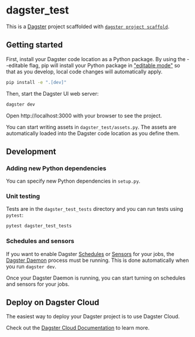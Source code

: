 # dagster_test

This is a [Dagster](https://dagster.io/) project scaffolded
with [`dagster project scaffold`](https://docs.dagster.io/getting-started/create-new-project).

## Getting started

First, install your Dagster code location as a Python package. By using the --editable
flag, pip will install your Python package
in ["editable mode"](https://pip.pypa.io/en/latest/topics/local-project-installs/#editable-installs)
so that as you develop, local code changes will automatically apply.

```bash
pip install -e ".[dev]"
```

Then, start the Dagster UI web server:

```bash
dagster dev
```

Open http://localhost:3000 with your browser to see the project.

You can start writing assets in `dagster_test/assets.py`. The assets are automatically
loaded into the Dagster code location as you define them.

## Development

### Adding new Python dependencies

You can specify new Python dependencies in `setup.py`.

### Unit testing

Tests are in the `dagster_test_tests` directory and you can run tests using `pytest`:

```bash
pytest dagster_test_tests
```

### Schedules and sensors

If you want to enable
Dagster [Schedules](https://docs.dagster.io/concepts/partitions-schedules-sensors/schedules)
or [Sensors](https://docs.dagster.io/concepts/partitions-schedules-sensors/sensors) for
your jobs, the [Dagster Daemon](https://docs.dagster.io/deployment/dagster-daemon)
process must be running. This is done automatically when you run `dagster dev`.

Once your Dagster Daemon is running, you can start turning on schedules and sensors for
your jobs.

## Deploy on Dagster Cloud

The easiest way to deploy your Dagster project is to use Dagster Cloud.

Check out the [Dagster Cloud Documentation](https://docs.dagster.cloud) to learn more.
